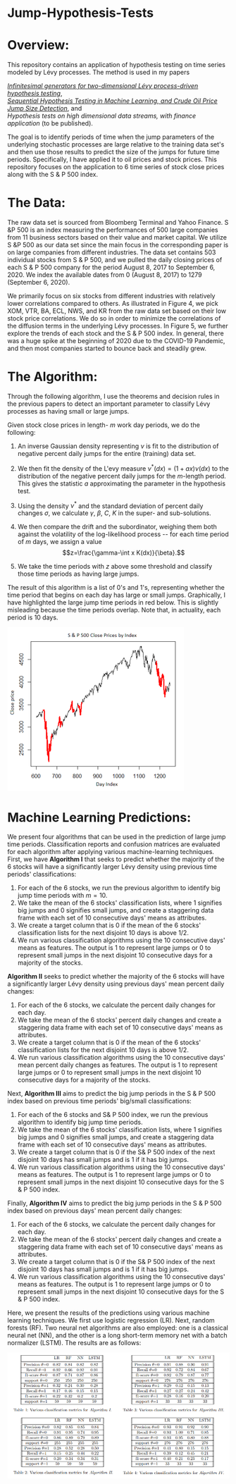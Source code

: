 # Jump-Hypothesis-Tests

# Overview:  
   This repository contains an application of hypothesis testing on time series modeled by Lévy processes. The method is used in my papers
   
   [_Infinitesimal generators for two-dimensional Lévy process-driven hypothesis testing_](https://link.springer.com/article/10.1007/s10436-019-00355-y),  
   [_Sequential Hypothesis Testing in Machine Learning, and Crude Oil Price Jump Size Detection_](https://www.tandfonline.com/doi/full/10.1080/1350486X.2020.1859943), and  
   _Hypothesis tests on high dimensional data streams, with finance application_ (to be published).  
   
   The goal is to identify periods of time when the jump parameters of the underlying stochastic processes are large relative to the training data set's and then use those results to predict the size of the jumps for future time periods. Specifically, I have applied it to oil prices and stock prices. This repository focuses on the application to 6 time series of stock close prices along with the S \& P 500 index.  
   
# The Data:  
  The raw data set is sourced from Bloomberg Terminal and Yahoo Finance. S &P 500 is an
index measuring the performances of 500 large companies from 11 business sectors based
on their value and market capital. We utilize S &P 500 as our data set since the main focus
in the corresponding paper is on large companies from different industries. The data set contains 503
individual stocks from S & P 500, and we pulled the daily closing prices of each S & P 500
company for the period August 8, 2017 to September 6, 2020. We index the available dates
from 0 (August 8, 2017) to 1279 (September 6, 2020).

  We primarily focus on six stocks from different industries with relatively lower correlations compared to others. As illustrated in Figure 4, we pick XOM, VTR, BA, ECL, NWS, and KR from the raw data set based on their low stock price correlations. We do so in
order to minimize the correlations of the diffusion terms in the underlying Lévy processes.
In Figure 5, we further explore the trends of each stock and the S & P 500 index. In general,
there was a huge spike at the beginning of 2020 due to the COVID-19 Pandemic, and then
most companies started to bounce back and steadily grew.

# The Algorithm:  

Through the following algorithm, I use the theorems and decision rules in the previous papers to detect an important parameter to classify Lévy processes as having small or large jumps.

Given stock close prices in length- $m$ work day periods, we do the following: 

1. An inverse Gaussian density representing $\nu$ is fit to the distribution of negative percent daily jumps for the entire (training) data set.  

2. We then fit the density of the L\'evy measure $\nu^*(dx)=(1+ax)\nu(dx)$ to the distribution of the negative percent daily jumps for the $m$-length period. This gives the statistic $a$ approximating the parameter in the hypothesis test.  

3. Using the density $\nu^*$ and the standard deviation of percent daily changes $\sigma$, we calculate $\gamma$, $\beta$, $C$, $K$ in the super- and sub-solutions.  

4. We then compare the drift and the subordinator, weighing them both against the volatility of the log-likelihood process -- for each time period of $m$ days, we assign a value $$z=\frac{\gamma-\int x K(dx)}{\beta}.$$ 

5. We take the time periods with $z$ above some threshold and classify those time periods as having large jumps.  

The result of this algorithm is a list of 0's and 1's, representing whether the time period that begins on each day has large or small jumps. Graphically, I have highlighted the large jump time periods in red below. This is slightly misleading because the time periods overlap. Note that, in actuality, each period is 10 days.

![Results](https://github.com/mjroberts543/Jump-Hypothesis-Tests/blob/main/red.png)

# Machine Learning Predictions:  

We present four algorithms that can be used in the prediction of large jump time periods. Classification reports and confusion matrices are evaluated for each algorithm after applying various machine-learning techniques. First, we have __Algorithm I__ that seeks to predict whether the majority of the 6 stocks will have a significantly larger Lévy density using previous time periods' classifications:

1. For each of the 6 stocks, we run the previous algorithm to identify big jump time periods with $m=10$.
2. We take the mean of the 6 stocks' classification lists, where 1 signifies big jumps and 0 signifies small jumps, and create a staggering data frame with each set of 10 consecutive days' means as attributes.  
3. We create a target column that is $0$ if the mean of the 6 stocks' classification lists for the next disjoint $10$ days is above 1/2.  
4. We run various classification algorithms using the 10 consecutive days' means as features. The output is $1$ to represent large jumps or $0$ to represent small jumps in the next disjoint $10$ consecutive days for a majority of the stocks.  

__Algorithm II__ seeks to predict whether the majority of the 6 stocks will have a significantly larger Lévy density using previous days' mean percent daily changes:

1. For each of the 6 stocks, we calculate the percent daily changes for each day.  
2. We take the mean of the 6 stocks' percent daily changes and create a staggering data frame with each set of 10 consecutive days' means as attributes.  
3. We create a target column that is $0$ if the mean of the 6 stocks' classification lists for the next disjoint $10$ days is above 1/2.  
4. We run various classification algorithms using the 10 consecutive days' mean percent daily changes as features. The output is $1$ to represent large jumps or $0$ to represent small jumps in the next disjoint $10$ consecutive days for a majority of the stocks.  

Next, __Algorithm III__ aims to predict the big jump periods in the S \& P 500 index based on previous time periods' big/small classifications:

1. For each of the 6 stocks and S\& P 500 index, we run the previous algorithm to identify big jump time periods.  
2. We take the mean of the 6 stocks' classification lists, where 1 signifies big jumps and 0 signifies small jumps, and create a staggering data frame with each set of 10 consecutive days' means as attributes.  
3. We create a target column that is $0$ if the S\& P 500 index of the next disjoint $10$ days has small jumps and is $1$ if it has big jumps.  
4. We run various classification algorithms using the 10 consecutive days' means as features. The output is $1$ to represent large jumps or $0$ to represent small jumps in the next disjoint $10$ consecutive days for the S \& P 500 index.  

Finally, __Algorithm IV__ aims to predict the big jump periods in the S \& P 500 index based on previous days' mean percent daily changes:

1. For each of the 6 stocks, we calculate the percent daily changes for each day.  
2. We take the mean of the 6 stocks' percent daily changes and create a staggering data frame with each set of 10 consecutive days' means as attributes.  
3. We create a target column that is $0$ if the S\& P 500 index of the next disjoint $10$ days has small jumps and is $1$ if it has big jumps.  
4. We run various classification algorithms using the 10 consecutive days' means as features. The output is $1$ to represent large jumps or $0$ to represent small jumps in the next disjoint $10$ consecutive days for the S \& P 500 index.  





Here, we present the results of the predictions using various machine learning techniques.
We first use logistic regression (LR). Next, random forests (RF). Two neural net algorithms
are also employed: one is a classical neural net (NN), and the other is a long short-term
memory net with a batch normalizer (LSTM). The results are as follows:

![Results](https://github.com/mjroberts543/Jump-Hypothesis-Tests/blob/main/ml.png)
  
